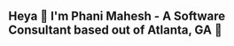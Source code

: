 ## Heya 👋 I'm Phani Mahesh - A Software Consultant based out of Atlanta, GA :round_pushpin:
<!---
![Phani Mahesh's GitHub stats](https://github-readme-stats.vercel.app/api?username=fourthofaugust&show_icons=true&theme=dark&count_private=true)
-->
